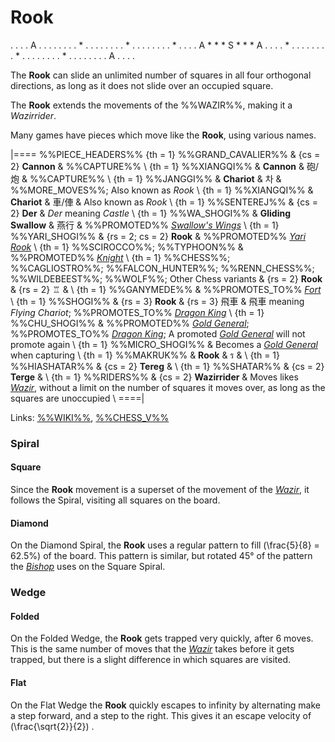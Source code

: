 # Rook

<div class = "movement">
. . . . A . . . .
. . . . * . . . .
. . . . * . . . .
. . . . * . . . .
A * * * S * * * A
. . . . * . . . .
. . . . * . . . .
. . . . * . . . .
. . . . A . . . .
</div>

The **Rook** can slide an unlimited number of squares in all
four orthogonal directions, as long as it does not slide over an
occupied square.

The **Rook** extends the movements of the %%WAZIR%%, making it a
*Wazirrider*.

Many games have pieces which move like the **Rook**, using various
names.

|====
%%PIECE_HEADERS%%
  {th = 1}  %%GRAND_CAVALIER%%
& {cs = 2}  **Cannon**
&           %%CAPTURE%% \\
  {th = 1}  %%XIANGQI%%
&           **Cannon** & &#x7832;/&#x70AE;
&           %%CAPTURE%% \\
  {th = 1}  %%JANGGI%%
&           **Chariot** & &#xCC28;
&           %%MORE_MOVES%%; Also known as *Rook* \\
  {th = 1}  %%XIANGQI%%
&           **Chariot** & &#x8ECA;/&#x4FE5;
&           Also known as *Rook* \\
  {th = 1}  %%SENTEREJ%%
& {cs = 2}  **Der**
&           *Der* meaning *Castle* \\
  {th = 1}  %%WA_SHOGI%%
&           **Gliding Swallow** & &#x71D5;&#x884C;
&           %%PROMOTED%% [*Swallow's Wings*](swallows_wings.html) \\
  {th = 1}  %%YARI_SHOGI%%
& {rs = 2; cs = 2}
            **Rook**
&           %%PROMOTED%% [*Yari Rook*](yari_rook.html) \\
  {th = 1}  %%SCIROCCO%%; %%TYPHOON%%
&           %%PROMOTED%% [*Knight*](knight.html) \\
  {th = 1}  %%CHESS%%; %%CAGLIOSTRO%%; %%FALCON_HUNTER%%; %%RENN_CHESS%%;
            %%WILDEBEEST%%; %%WOLF%%; Other Chess variants
& {rs = 2}  **Rook** & {rs = 2} &#x2656;
&           \\
  {th = 1}  %%GANYMEDE%%
&           %%PROMOTES_TO%% [*Fort*](fort.html) \\
  {th = 1}  %%SHOGI%%
&           {rs = 3} **Rook** & {rs = 3} &#x98DB;&#x8ECA;
&           &#x98db;&#x8eca; meaning *Flying Chariot*;
            %%PROMOTES_TO%% [*Dragon King*](dragon_king.html) \\
  {th = 1}  %%CHU_SHOGI%%
&           %%PROMOTED%% [*Gold General*](gold_general.html);
            %%PROMOTES_TO%% [*Dragon King*](dragon_king.html);
            A promoted [*Gold General*](gold_general.html) will not
            promote again \\
  {th = 1}  %%MICRO_SHOGI%%
&           Becomes a [*Gold General*](gold_general.html) when capturing \\
  {th = 1}  %%MAKRUK%%
&           **Rook** & &#x0E23;
&           \\
  {th = 1}  %%HIASHATAR%%
& {cs = 2}  **Tereg** 
&           \\
  {th = 1}  %%SHATAR%%
& {cs = 2}  **Terge** 
&           \\
  {th = 1}  %%RIDERS%%
& {cs = 2}  **Wazirrider**
&           Moves likes [*Wazir*](wazir.html), without a limit on the number
            of squares it moves over, as long as the squares are unoccupied \\
====|
      
Links: [%%WIKI%%](#wiki:Rook_(chess)),
       [%%CHESS_V%%](#piece:rook)

### Spiral

#### Square

Since the **Rook** movement is a superset of the movement of the
[*Wazir*](wazir.html), it follows the Spiral, visiting all squares
on the board.

#### Diamond

On the Diamond Spiral, the **Rook** uses a regular pattern to fill
\(\frac{5}{8} = 62.5\%\) of the board. This pattern is similar, but
rotated 45&deg; of the pattern the [*Bishop*](bishop.html) uses on
the Square Spiral.

### Wedge

#### Folded

On the Folded Wedge, the **Rook** gets trapped very quickly, after 6 moves.
This is the same number of moves that the [*Wazir*](wazir.html) takes before
it gets trapped, but there is a slight difference in which squares
are visited.

#### Flat

On the Flat Wedge the **Rook** quickly escapes to infinity by alternating make 
a step forward, and a step to the right. This gives it an escape
velocity of \(\frac{\sqrt{2}}{2}\) .
